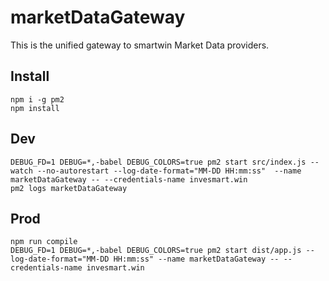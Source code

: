 # marketDataGateway
This is the unified gateway to smartwin Market Data providers.
## Install
```
npm i -g pm2
npm install
```

## Dev
```
DEBUG_FD=1 DEBUG=*,-babel DEBUG_COLORS=true pm2 start src/index.js --watch --no-autorestart --log-date-format="MM-DD HH:mm:ss"  --name marketDataGateway -- --credentials-name invesmart.win
pm2 logs marketDataGateway
```

## Prod
```
npm run compile
DEBUG_FD=1 DEBUG=*,-babel DEBUG_COLORS=true pm2 start dist/app.js --log-date-format="MM-DD HH:mm:ss" --name marketDataGateway -- --credentials-name invesmart.win
```
